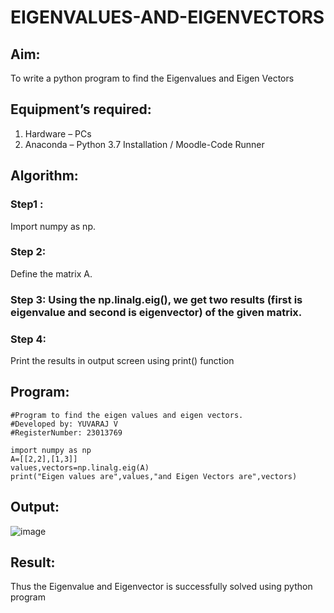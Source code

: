 # EIGENVALUES-AND-EIGENVECTORS
## Aim:
To write a python program to find the Eigenvalues and Eigen Vectors
## Equipment’s required:
1. 	Hardware – PCs
2. 	Anaconda – Python 3.7 Installation / Moodle-Code Runner
## Algorithm:
### Step1 : 
Import numpy as np.
### Step 2: 
Define the matrix A.
### Step 3: Using the np.linalg.eig(),  we get two results (first is eigenvalue and second is eigenvector) of the given matrix.
### Step 4: 
Print the results in output screen using print() function

## Program:
```
#Program to find the eigen values and eigen vectors.
#Developed by: YUVARAJ V
#RegisterNumber: 23013769

import numpy as np
A=[[2,2],[1,3]]
values,vectors=np.linalg.eig(A)
print("Eigen values are",values,"and Eigen Vectors are",vectors)
```
## Output:
![image](https://github.com/YuvarajVB/EIGENVALUES-AND-EIGENVECTORS/assets/151488375/9d795337-207f-4699-976b-4ab88af53e4e)

## Result:
Thus the Eigenvalue and Eigenvector is successfully solved using python program
